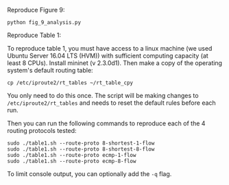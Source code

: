 Reproduce Figure 9:
```
python fig_9_analysis.py
```

Reproduce Table 1:

To reproduce table 1, you must have access to a linux machine (we used Ubuntu Server 16.04 LTS (HVM)) with sufficient computing capacity (at least 8 CPUs). Install mininet (v 2.3.0d1). Then make a copy of the operating system's default routing table:
```
cp /etc/iproute2/rt_tables ~/rt_table_cpy
```
You only need to do this once. The script will be making changes to `/etc/iproute2/rt_tables` and needs to reset the default rules before each run.

Then you can run the following commands to reproduce each of the 4 routing protocols tested:
```
sudo ./table1.sh --route-proto 8-shortest-1-flow
sudo ./table1.sh --route-proto 8-shortest-8-flow
sudo ./table1.sh --route-proto ecmp-1-flow
sudo ./table1.sh --route-proto ecmp-8-flow
```

To limit console output, you can optionally add the `-q` flag.
